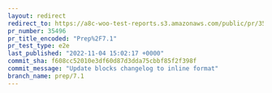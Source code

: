 ```yaml
---
layout: redirect
redirect_to: https://a8c-woo-test-reports.s3.amazonaws.com/public/pr/35496/e2e/index.html
pr_number: 35496
pr_title_encoded: "Prep%2F7.1"
pr_test_type: e2e
last_published: "2022-11-04 15:02:17 +0000"
commit_sha: f608cc52010e3df60d87d3dda75cbbf85f2f398f
commit_message: "Update blocks changelog to inline format"
branch_name: prep/7.1
---
```

